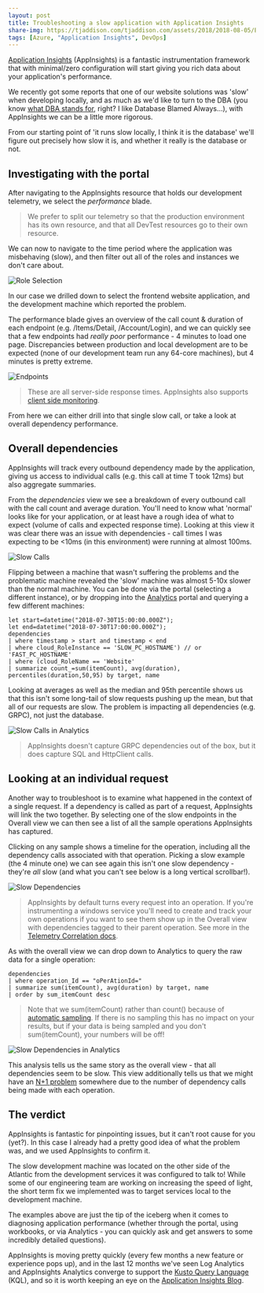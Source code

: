 ```yaml
---
layout: post
title: Troubleshooting a slow application with Application Insights
share-img: https://tjaddison.com/tjaddison.com/assets/2018/2018-08-05/Endpoints.png
tags: [Azure, "Application Insights", DevOps]
---
```


[Application Insights] (AppInsights) is a fantastic instrumentation framework that with minimal/zero configuration will start giving you rich data about your application's performance.

We recently got some reports that one of our website solutions was 'slow' when developing locally, and as much as we'd like to turn to the DBA (you know [what DBA stands for], right? I like Database Blamed Always...), with AppInsights we can be a little more rigorous.

From our starting point of 'it runs slow locally, I think it is the database' we'll figure out precisely how slow it is, and whether it really is the database or not.

<!--more-->

## Investigating with the portal

After navigating to the AppInsights resource that holds our development telemetry, we select the *performance* blade.

> We prefer to split our telemetry so that the production environment has its own resource, and that all DevTest resources go to their own resource.

We can now to navigate to the time period where the application was misbehaving (slow), and then filter out all of the roles and instances we don't care about.

![Role Selection](/tjaddison.com/assets/2018/2018-08-05/RoleSelection.png)

In our case we drilled down to select the frontend website application, and the development machine which reported the problem.

The performance blade gives an overview of the call count & duration of each endpoint (e.g. /Items/Detail, /Account/Login), and we can quickly see that a few endpoints had _really poor_ performance - 4 minutes to load one page.  Discrepancies between production and local development are to be expected (none of our development team run any 64-core machines), but 4 minutes is pretty extreme.

![Endpoints](/tjaddison.com/assets/2018/2018-08-05/Endpoints.png)

> These are all server-side response times.  AppInsights also supports [client side monitoring].

From here we can either drill into that single slow call, or take a look at overall dependency performance.

## Overall dependencies

AppInsights will track every outbound dependency made by the application, giving us access to individual calls (e.g. this call at time T took 12ms) but also aggregate summaries.

From the *dependencies* view we see a breakdown of every outbound call with the call count and average duration.  You'll need to know what 'normal' looks like for your application, or at least have a rough idea of what to expect (volume of calls and expected response time).  Looking at this view it was clear there was an issue with dependencies - call times I was expecting to be <10ms (in this environment) were running at almost 100ms.

![Slow Calls](/tjaddison.com/assets/2018/2018-08-05/SlowCalls.png)

Flipping between a machine that wasn't suffering the problems and the problematic machine revealed the 'slow' machine was almost 5-10x slower than the normal machine.  You can be done via the portal (selecting a different instance), or by dropping into the [Analytics] portal and querying a few different machines:

```
let start=datetime("2018-07-30T15:00:00.000Z");
let end=datetime("2018-07-30T17:00:00.000Z");
dependencies
| where timestamp > start and timestamp < end
| where cloud_RoleInstance == 'SLOW_PC_HOSTNAME') // or 'FAST_PC_HOSTNAME'
| where (cloud_RoleName == 'Website'
| summarize count_=sum(itemCount), avg(duration), percentiles(duration,50,95) by target, name
```

Looking at averages as well as the median and 95th percentile shows us that this isn't some long-tail of slow requests pushing up the mean, but that all of our requests are slow.  The problem is impacting all dependencies (e.g. GRPC), not just the database.

![Slow Calls in Analytics](/tjaddison.com/assets/2018/2018-08-05/SlowCallsAnalytics.png)

> AppInsights doesn't capture GRPC dependencies out of the box, but it does capture SQL and HttpClient calls.

## Looking at an individual request

Another way to troubleshoot is to examine what happened in the context of a single request.  If a dependency is called as part of a request, AppInsights will link the two together.  By selecting one of the slow endpoints in the Overall view we can then see a list of all the sample operations AppInsights has captured.

Clicking on any sample shows a timeline for the operation, including all the dependency calls associated with that operation.  Picking a slow example (the 4 minute one) we can see again this isn't one slow dependency - they're _all_ slow (and what you can't see below is a long vertical scrollbar!).

![Slow Dependencies](/tjaddison.com/assets/2018/2018-08-05/SlowDependencies.png)

> AppInsights by default turns every request into an operation.  If you're instrumenting a windows service you'll need to create and track your own operations if you want to see them show up in the Overall view with dependencies tagged to their parent operation.  See more in the [Telemetry Correlation docs].

As with the overall view we can drop down to Analytics to query the raw data for a single operation:

```
dependencies
| where operation_Id == "oPerAtionId="
| summarize sum(itemCount), avg(duration) by target, name
| order by sum_itemCount desc
```

> Note that we sum(itemCount) rather than count() because of [automatic sampling].  If there is no sampling this has no impact on your results, but if your data is being sampled and you don't sum(itemCount), your numbers will be off!

![Slow Dependencies in Analytics](/tjaddison.com/assets/2018/2018-08-05/SlowDependenciesAnalytics.png)

This analysis tells us the same story as the overall view - that all dependencies seem to be slow.  This view additionally tells us that we might have an [N+1 problem] somewhere due to the number of dependency calls being made with each operation.

## The verdict

AppInsights is fantastic for pinpointing issues, but it can't root cause for you (yet?).  In this case I already had a pretty good idea of what the problem was, and we used AppInsights to confirm it.

The slow development machine was located on the other side of the Atlantic from the development services it was configured to talk to!  While some of our engineering team are working on increasing the speed of light, the short term fix we implemented was to target services local to the development machine.

The examples above are just the tip of the iceberg when it comes to diagnosing application performance (whether through the portal, using workbooks, or via Analytics - you can quickly ask and get answers to some incredibly detailed questions).

AppInsights is moving pretty quickly (every few months a new feature or experience pops up), and in the last 12 months we've seen Log Analytics and AppInsights Analytics converge to support the [Kusto Query Language] (KQL), and so it is worth keeping an eye on the [Application Insights Blog].

[Application Insights]: https://docs.microsoft.com/en-gb/azure/application-insights/app-insights-overview
[what DBA stands for]: http://michaelcorey.com/blog/what-does-dba-really-mean/
[client side monitoring]: https://docs.microsoft.com/en-us/azure/application-insights/app-insights-javascript
[Analytics]: https://docs.microsoft.com/en-gb/azure/application-insights/app-insights-analytics
[Telemetry Correlation docs]: https://docs.microsoft.com/en-us/azure/application-insights/application-insights-correlation
[automatic sampling]: https://docs.microsoft.com/en-us/azure/application-insights/app-insights-sampling
[N+1 problem]: https://www.brentozar.com/archive/2018/07/common-entity-framework-problems-n-1/
[Kusto Query Language]: https://www.pluralsight.com/courses/kusto-query-language-kql-from-scratch
[Application Insights Blog]: https://azure.microsoft.com/en-gb/blog/tag/application-insights/